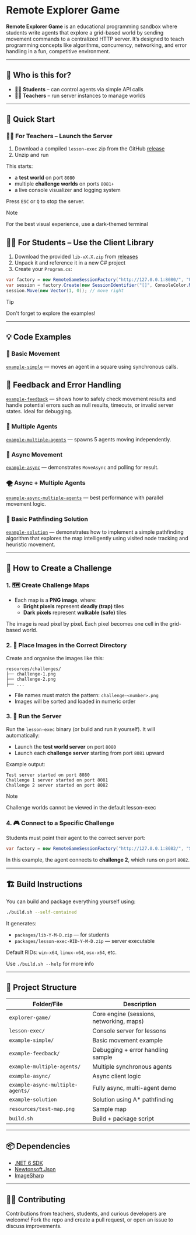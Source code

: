 # Remote Explorer Game

**Remote Explorer Game** is an educational programming sandbox where students write agents that explore a grid-based world by sending movement commands to a centralized HTTP server. It’s designed to teach programming concepts like algorithms, concurrency, networking, and error handling in a fun, competitive environment.

---

## 🎯 Who is this for?

- 🧑‍🎓 **Students** – can control agents via simple API calls
- 🧑‍🏫 **Teachers** – run server instances to manage worlds

---

## 🚀 Quick Start

### 🧑‍🏫 For Teachers – Launch the Server

1. Download a compiled `lesson-exec` zip from the GitHub [release](https://github.com/theonlydejf/remote-explorer-game/releases)
2. Unzip and run

This starts:
- a **test world** on port `8080`
- multiple **challenge worlds** on ports `8081+`
- a live console visualizer and logging system

Press `ESC` or `Q` to stop the server.

> [!NOTE]
> For the best visual experience, use a dark-themed terminal

## 🧑‍🎓 For Students – Use the Client Library

1. Download the provided `lib-vX.X.zip` from [releases](https://github.com/theonlydejf/remote-explorer-game/releases)
2. Unpack it and reference it in a new C# project
3. Create your `Program.cs`:

```csharp
var factory = new RemoteGameSessionFactory("http://127.0.0.1:8080/", "Ukazka");
var session = factory.Create(new SessionIdentifier("[]", ConsoleColor.Magenta));
session.Move(new Vector(1, 0)); // move right
```

> [!TIP]
> Don't forget to explore the examples!

---

## 💡 Code Examples

### 👣 Basic Movement

[`example-simple`](./example-simple/Program.cs) — moves an agent in a square using synchronous calls.

## 🧵 Feedback and Error Handling

[`example-feedback`](./example-feedback/Program.cs) — shows how to safely check movement results and handle potential errors such as null results, timeouts, or invalid server states. Ideal for debugging.

### 🤖 Multiple Agents

[`example-multiple-agents`](./example-multiple-agents/Program.cs) — spawns 5 agents moving independently.

### 🔁 Async Movement

[`example-async`](./example-async/Program.cs) — demonstrates `MoveAsync` and polling for result.

### 🌪 Async + Multiple Agents

[`example-async-multiple-agents`](./example-async-multiple-agents/Program.cs) — best performance with parallel movement logic.

### 🧭 Basic Pathfinding Solution

[`example-solution`](./example-solution/Program.cs) — demonstrates how to implement a simple pathfinding algorithm that explores the map intelligently using visited node tracking and heuristic movement.

---

## 🧩 How to Create a Challenge

### 1. 🗺️ Create Challenge Maps

- Each map is a **PNG image**, where:
  - **Bright pixels** represent **deadly (trap)** tiles
  - **Dark pixels** represent **walkable (safe)** tiles

The image is read pixel by pixel. Each pixel becomes one cell in the grid-based world.

### 2. 📁 Place Images in the Correct Directory

Create and organise the images like this:

```
resources/challenges/
├── challenge-1.png
├── challenge-2.png
├── ...
```

- File names must match the pattern: `challenge-<number>.png`
- Images will be sorted and loaded in numeric order

### 3. 🚀 Run the Server

Run the `lesson-exec` binary (or build and run it yourself). It will automatically:

- Launch the **test world server** on port `8080`
- Launch each **challenge server** starting from port `8081` upward

Example output:

```
Test server started on port 8080
Challenge 1 server started on port 8081
Challenge 2 server started on port 8082
```

> [!NOTE]
> Challenge worlds cannot be viewed in the default lesson-exec

### 4. 🎮 Connect to a Specific Challenge

Students must point their agent to the correct server port:

```csharp
var factory = new RemoteGameSessionFactory("http://127.0.0.1:8082/", "StudentName");
```

In this example, the agent connects to **challenge 2**, which runs on port `8082`.

---

## 🏗️ Build Instructions

You can build and package everything yourself using:

```bash
./build.sh --self-contained
```

It generates:

- `packages/lib-Y-M-D.zip` — for students
- `packages/lesson-exec-RID-Y-M-D.zip` — server executable

Default RIDs: `win-x64`, `linux-x64`, `osx-x64`, etc.

Use `./build.sh --help` for more info

---

## 🧱 Project Structure

| Folder/File                      | Description                                  |
|----------------------------------|----------------------------------------------|
| `explorer-game/`                 | Core engine (sessions, networking, maps)     |
| `lesson-exec/`                   | Console server for lessons                   |
| `example-simple/`                | Basic movement example                       |
| `example-feedback/`              | Debugging + error handling sample            |
| `example-multiple-agents/`       | Multiple synchronous agents                  |
| `example-async/`                 | Async client logic                           |
| `example-async-multiple-agents/` | Fully async, multi-agent demo                |
| `example-solution`               | Solution using A* pathfinding                |
| `resources/test-map.png`         | Sample map                                   |
| `build.sh`                       | Build + package script                       |

---

## 📦 Dependencies

- [.NET 6 SDK](https://dotnet.microsoft.com/)
- [Newtonsoft.Json](https://www.newtonsoft.com/json)
- [ImageSharp](https://github.com/SixLabors/ImageSharp)

---

## 🧑‍💻 Contributing

Contributions from teachers, students, and curious developers are welcome! Fork the repo and create a pull request, or open an issue to discuss improvements.
